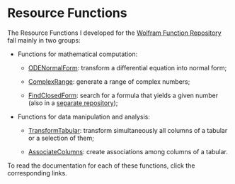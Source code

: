 # Resource Functions
The Resource Functions I developed for the [Wolfram Function Repository](https://resources.wolframcloud.com/FunctionRepository/) fall mainly in two groups:

* Functions for mathematical computation:

  * [ODENormalForm](https://resources.wolframcloud.com/FunctionRepository/resources/ODENormalForm/): transform a differential equation into normal form;

  * [ComplexRange](https://resources.wolframcloud.com/FunctionRepository/resources/ComplexRange/): generate a range of complex numbers;

  * [FindClosedForm](https://resources.wolframcloud.com/FunctionRepository/resources/FindClosedForm/): search for a formula that yields a given number (also in a [separate repository](https://github.com/Daniele-Gregori/FindClosedForm));

* Functions for data manipulation and analysis:

  * [TransformTabular](https://resources.wolframcloud.com/FunctionRepository/resources/TransformTabular/): transform simultaneously all columns of a tabular or a selection of them;


  * [AssociateColumns](https://resources.wolframcloud.com/FunctionRepository/resources/AssociateColumns/): create associations among columns of a tabular.

To read the documentation for each of these functions, click the corresponding links.

